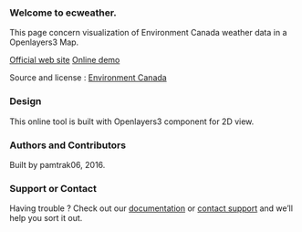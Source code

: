 ### Welcome to ecweather.
This page concern visualization of Environment Canada weather data in a Openlayers3 Map.

[Official web site](http://pamtrak06.github.io/ecweather/docs)
[Online demo](http://pamtrak06.github.io/ecweather/)

Source and license : [Environment Canada](http://dd.meteo.gc.ca/doc/LICENCE_GENERAL.txt)

### Design
This online tool is built with Openlayers3 component for 2D view.

### Authors and Contributors
Built by pamtrak06, 2016.

### Support or Contact
Having trouble ? Check out our [documentation](https://github.com/pamtrak06/ecweather) or [contact support](mailto:pamtrak06@gmail.com) and we’ll help you sort it out.
